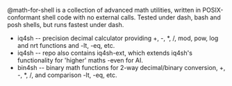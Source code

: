 @math-for-shell is a collection of advanced math utilities, written in POSIX-conformant shell code with no external calls.
Tested under dash, bash and posh shells, but runs fastest under dash.
- iq4sh --  precision decimal calculator providing +, -, *, /, mod, pow, log and nrt functions and -lt, -eq, etc.
- iq4sh --  repo also contains iq4sh-ext, which extends iq4sh's functionality for 'higher' maths -even for AI.
- bin4sh -- binary math functions for 2-way decimal/binary conversion, +, -, *, /, and comparison -lt, -eq, etc.
<!---  --->
